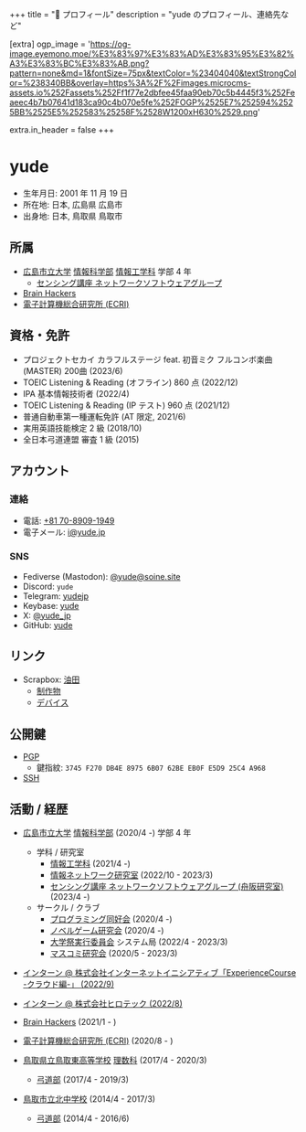 +++
title = "👤 プロフィール"
description = "yude のプロフィール、連絡先など"

[extra]
ogp_image = 'https://og-image.eyemono.moe/%E3%83%97%E3%83%AD%E3%83%95%E3%82%A3%E3%83%BC%E3%83%AB.png?pattern=none&md=1&fontSize=75px&textColor=%23404040&textStrongColor=%238340BB&overlay=https%3A%2F%2Fimages.microcms-assets.io%252Fassets%252Ff1f77e2dbfee45faa90eb70c5b4445f3%252Feaeec4b7b07641d183ca90c4b070e5fe%252FOGP%2525E7%252594%2525BB%2525E5%252583%25258F%2528W1200xH630%2529.png'

extra.in_header = false
+++

# yude
- 生年月日: 2001 年 11 月 19 日
- 所在地: 日本, 広島県 広島市
- 出身地: 日本, 鳥取県 鳥取市

## 所属

- [広島市立大学](https://www.hiroshima-cu.ac.jp/) [情報科学部](https://www2.info.hiroshima-cu.ac.jp/) [情報工学科](https://www.hiroshima-cu.ac.jp/department/sciences/info/) 学部 4 年
  - [センシング講座 ネットワークソフトウェアグループ](https://funahcu.github.io/funalab/)
- [Brain Hackers](https://github.com/brain-hackers/README)
- [電子計算機総合研究所 (ECRI)](https://github.com/TeamECRI/)

## 資格・免許

- プロジェクトセカイ カラフルステージ feat. 初音ミク フルコンボ楽曲 (MASTER) 200曲 (2023/6)
- TOEIC Listening & Reading (オフライン) 860 点 (2022/12)
- IPA 基本情報技術者 (2022/4)
- TOEIC Listening & Reading (IP テスト) 960 点 (2021/12)
- 普通自動車第一種運転免許 (AT 限定, 2021/6)
- 実用英語技能検定 2 級 (2018/10)
- 全日本弓道連盟 審査 1 級 (2015)

## アカウント

### 連絡

- 電話: [+81 70-8909-1949](tel:+81-70-8909-1949)
- 電子メール: [i@yude.jp](mailto:i@yude.jp)

### SNS

- Fediverse (Mastodon): [@yude@soine.site](https://mstdn.soine.site/@yude)
- Discord: `yude`
- Telegram: [yudejp](https://t.me/yudejp)
- Keybase: [yude](https://keybase.io/yude)
- X: [@yude_jp](https://x.com/yude_jp)
- GitHub: [yude](https://github.com/yude)

## リンク

- Scrapbox: [油田](https://scrapbox.io/yude)
  - [制作物](https://scrapbox.io/yude/%E5%88%B6%E4%BD%9C%E7%89%A9)
  - [デバイス](https://scrapbox.io/yude/%E3%83%87%E3%83%90%E3%82%A4%E3%82%B9)

## 公開鍵

- [PGP](https://github.com/yude.gpg)
  - 鍵指紋: `3745 F270 DB4E 8975 6B07 62BE EB0F E5D9 25C4 A968`
- [SSH](https://github.com/yude.keys)

## 活動 / 経歴

- [広島市立大学](https://www.hiroshima-cu.ac.jp/) [情報科学部](https://www2.info.hiroshima-cu.ac.jp/) (2020/4 -) 学部 4 年

  - 学科 / 研究室
    - [情報工学科](https://www.hiroshima-cu.ac.jp/department/sciences/info/) (2021/4 -)
    - [情報ネットワーク研究室](http://www.net.info.hiroshima-cu.ac.jp/) (2022/10 - 2023/3)
    - [センシング講座 ネットワークソフトウェアグループ (舟阪研究室)](https://funahcu.github.io/funalab/) (2023/4 -)
  - サークル / クラブ
    - [プログラミング同好会](https://twitter.com/HCU_ProgramClub) (2020/4 -)
    - [ノベルゲーム研究会](https://twitter.com/hcunovelgame) (2020/4 -)
    - [大学祭実行委員会](https://ichidaisai.com) システム局 (2022/4 - 2023/3)
    - [マスコミ研究会](https://twitter.com/masukenDP) (2020/5 - 2023/3)

- [インターン @ 株式会社インターネットイニシアティブ「ExperienceCourse -クラウド編-」 (2022/9)](https://www.iij.ad.jp/)

- [インターン @ 株式会社ヒロテック (2022/8)](https://www.hirotec.co.jp/)

- [Brain Hackers](https://github.com/brain-hackers/README) (2021/1 - )

- [電子計算機総合研究所 (ECRI)](https://github.com/TeamECRI/) (2020/8 - )

- [鳥取県立鳥取東高等学校](https://www.torikyo.ed.jp/torie-h/) [理数科](https://www.torikyo.ed.jp/torie-h/%E7%90%86%E6%95%B0%E7%A7%91) (2017/4 - 2020/3)
  - [弓道部](https://www.torikyo.ed.jp/torie-h/%E9%83%A8%E6%B4%BB%E5%8B%95/%E5%BC%93%E9%81%93) (2017/4 - 2019/3)

- [鳥取市立北中学校](https://sites.google.com/g.torikyo.ed.jp/torin-jhp/) (2014/4 - 2017/3)
  - [弓道部](https://sites.google.com/g.torikyo.ed.jp/torin-jhp/%E9%83%A8%E6%B4%BB%E5%8B%95/%E5%90%84%E9%83%A8%E5%B9%B4%E9%96%93%E6%B4%BB%E5%8B%95%E8%A8%88%E7%94%BB?authuser=0) (2014/4 - 2016/6)
